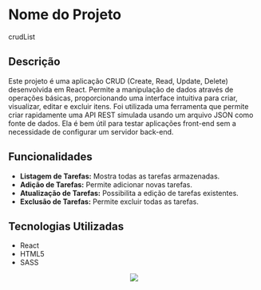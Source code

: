 # Nome do Projeto

crudList

## Descrição

Este projeto é uma aplicação CRUD (Create, Read, Update, Delete) desenvolvida em React. Permite a manipulação de dados através de operações básicas, proporcionando uma interface intuitiva para criar, visualizar, editar e excluir itens.
Foi utilizada uma ferramenta que permite criar rapidamente uma API REST simulada usando um arquivo JSON como fonte de dados. Ela é bem útil para testar aplicações front-end sem a necessidade de configurar um servidor back-end.

## Funcionalidades

- **Listagem de Tarefas:** Mostra todas as tarefas armazenadas.
- **Adição de Tarefas:** Permite adicionar novas tarefas.
- **Atualização de Tarefas:** Possibilita a edição de tarefas existentes.
- **Exclusão de Tarefas:** Permite excluir todas as tarefas.

## Tecnologias Utilizadas

- React
- HTML5
- SASS

<p align="center">
  <img src="/readme/1080p.png"/>
</p>
